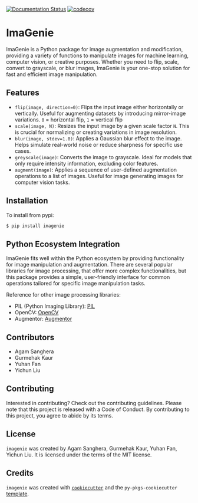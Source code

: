 [![Documentation Status](https://readthedocs.org/projects/imagenie/badge/?version=latest)](https://imagenie.readthedocs.io/en/latest/?badge=latest)
[![codecov](https://codecov.io/github/UBC-MDS/ImaGenie/graph/badge.svg?token=Dd6MnDTOH7)](https://codecov.io/github/UBC-MDS/ImaGenie)
# ImaGenie

ImaGenie is a Python package for image augmentation and modification, providing a variety of functions to manipulate images for machine learning, computer vision, or creative purposes. Whether you need to flip, scale, convert to grayscale, or blur images, ImaGenie is your one-stop solution for fast and efficient image manipulation.

## Features

* `flip(image, direction=0)`: Flips the input image either horizontally or vertically. Useful for augmenting datasets by introducing mirror-image variations. `0` = horizontal flip, `1` = vertical flip 
* `scale(image, N)`: Resizes the input image by a given scale factor `N`. This is crucial for normalizing or creating variations in image resolution.
* `blur(image, stdev=1.0)`: Applies a Gaussian blur effect to the image. Helps simulate real-world noise or reduce sharpness for specific use cases.
* `greyscale(image)`: Converts the image to grayscale. Ideal for models that only require intensity information, excluding color features.
* `augment(image)`: Applies a sequence of user-defined augmentation operations to a list of images. Useful for image generating images for computer vision tasks.

## Installation
To install from pypi:
```bash
$ pip install imagenie
```


## Python Ecosystem Integration

ImaGenie fits well within the Python ecosystem by providing functionality for image manipulation and augmentation. There are several popular libraries for image processing, that offer more complex functionalities, but this package provides a simple, user-friendly interface for common operations tailored for specific image manipulation tasks. 

Reference for other image processing libraries:
- PIL (Python Imaging Library): [PIL](https://python-pillow.org/)
- OpenCV: [OpenCV](https://opencv.org/)
- Augmentor: [Augmentor](https://github.com/mdbloice/Augmentor)

## Contributors

- Agam Sanghera
- Gurmehak Kaur
- Yuhan Fan
- Yichun Liu

## Contributing

Interested in contributing? Check out the contributing guidelines. Please note that this project is released with a Code of Conduct. By contributing to this project, you agree to abide by its terms.

## License

`imagenie` was created by Agam Sanghera, Gurmehak Kaur, Yuhan Fan, Yichun Liu. It is licensed under the terms of the MIT license.

## Credits

`imagenie` was created with [`cookiecutter`](https://cookiecutter.readthedocs.io/en/latest/) and the `py-pkgs-cookiecutter` [template](https://github.com/py-pkgs/py-pkgs-cookiecutter).


